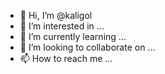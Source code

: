 - 👋 Hi, I’m @kaligol
- 👀 I’m interested in ...
- 🌱 I’m currently learning ...
- 💞️ I’m looking to collaborate on ...
- 📫 How to reach me ...

<!---
kaligol/kaligol is a ✨ special ✨ repository because its `README.md` (this file) appears on your GitHub profile.
You can click the Preview link to take a look at your changes.
--->
